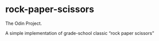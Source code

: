 # rock-paper-scissors
The Odin Project.

A simple implementation of grade-school classic “rock paper scissors”